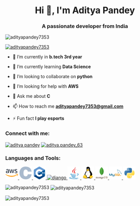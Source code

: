 <h1 align="center">Hi 👋, I'm Aditya Pandey</h1>
<h3 align="center">A passionate developer from India</h3>

<p align="left"> <img src="https://komarev.com/ghpvc/?username=adityapandey7353&label=Profile%20views&color=0e75b6&style=flat" alt="adityapandey7353" /> </p>

<p align="left"> <a href="https://github.com/ryo-ma/github-profile-trophy"><img src="https://github-profile-trophy.vercel.app/?username=adityapandey7353" alt="adityapandey7353" /></a> </p>

- 🔭 I’m currently in **b.tech 3rd year**

- 🌱 I’m currently learning **Data Science**

- 👯 I’m looking to collaborate on **python**

- 🤝 I’m looking for help with **AWS**

- 💬 Ask me about **C**

- 📫 How to reach me **adityapandey7353@gmail.com**

- ⚡ Fun fact **I play esports**

<h3 align="left">Connect with me:</h3>
<p align="left">
<a href="https://linkedin.com/in/aditya pandey" target="blank"><img align="center" src="https://raw.githubusercontent.com/rahuldkjain/github-profile-readme-generator/master/src/images/icons/Social/linked-in-alt.svg" alt="aditya pandey" height="30" width="40" /></a>
<a href="https://instagram.com/aditya.pandey_63" target="blank"><img align="center" src="https://raw.githubusercontent.com/rahuldkjain/github-profile-readme-generator/master/src/images/icons/Social/instagram.svg" alt="aditya.pandey_63" height="30" width="40" /></a>
</p>

<h3 align="left">Languages and Tools:</h3>
<p align="left"> <a href="https://aws.amazon.com" target="_blank" rel="noreferrer"> <img src="https://raw.githubusercontent.com/devicons/devicon/master/icons/amazonwebservices/amazonwebservices-original-wordmark.svg" alt="aws" width="40" height="40"/> </a> <a href="https://www.cprogramming.com/" target="_blank" rel="noreferrer"> <img src="https://raw.githubusercontent.com/devicons/devicon/master/icons/c/c-original.svg" alt="c" width="40" height="40"/> </a> <a href="https://www.w3schools.com/cpp/" target="_blank" rel="noreferrer"> <img src="https://raw.githubusercontent.com/devicons/devicon/master/icons/cplusplus/cplusplus-original.svg" alt="cplusplus" width="40" height="40"/> </a> <a href="https://www.djangoproject.com/" target="_blank" rel="noreferrer"> <img src="https://cdn.worldvectorlogo.com/logos/django.svg" alt="django" width="40" height="40"/> </a> <a href="https://www.java.com" target="_blank" rel="noreferrer"> <img src="https://raw.githubusercontent.com/devicons/devicon/master/icons/java/java-original.svg" alt="java" width="40" height="40"/> </a> <a href="https://www.linux.org/" target="_blank" rel="noreferrer"> <img src="https://raw.githubusercontent.com/devicons/devicon/master/icons/linux/linux-original.svg" alt="linux" width="40" height="40"/> </a> <a href="https://www.mongodb.com/" target="_blank" rel="noreferrer"> <img src="https://raw.githubusercontent.com/devicons/devicon/master/icons/mongodb/mongodb-original-wordmark.svg" alt="mongodb" width="40" height="40"/> </a> <a href="https://www.mysql.com/" target="_blank" rel="noreferrer"> <img src="https://raw.githubusercontent.com/devicons/devicon/master/icons/mysql/mysql-original-wordmark.svg" alt="mysql" width="40" height="40"/> </a> <a href="https://www.python.org" target="_blank" rel="noreferrer"> <img src="https://raw.githubusercontent.com/devicons/devicon/master/icons/python/python-original.svg" alt="python" width="40" height="40"/> </a> </p>

<p><img align="left" src="https://github-readme-stats.vercel.app/api/top-langs?username=adityapandey7353&show_icons=true&locale=en&layout=compact" alt="adityapandey7353" /></p>

<p>&nbsp;<img align="center" src="https://github-readme-stats.vercel.app/api?username=adityapandey7353&show_icons=true&locale=en" alt="adityapandey7353" /></p>

<p><img align="center" src="https://github-readme-streak-stats.herokuapp.com/?user=adityapandey7353&" alt="adityapandey7353" /></p>
